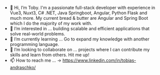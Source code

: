 - 👋 Hi, I’m Toby. I'm a passionate full-stack developer with experience in Vue3, Nuxt3, C# .NET, Java Springboot, Angular, Python Flask and much more. My current bread & butter are Angular and Spring Boot which I do the majority of my work with.
- 👀 I’m interested in ... building scalable and efficient applications that solve real-world problems.
- 🌱 I’m currently learning ...  Go to expand my knowledge with another programming language.
- 💞️ I’m looking to collaborate on ... projects where I can contribute my skills and learn from others. Hit me up!
- 📫 How to reach me ... -> https://www.linkedin.com/in/tobias-andraschko/

<!---
tobiasandraschko/tobiasandraschko is a ✨ special ✨ repository because its `README.md` (this file) appears on your GitHub profile.
You can click the Preview link to take a look at your changes.
--->
